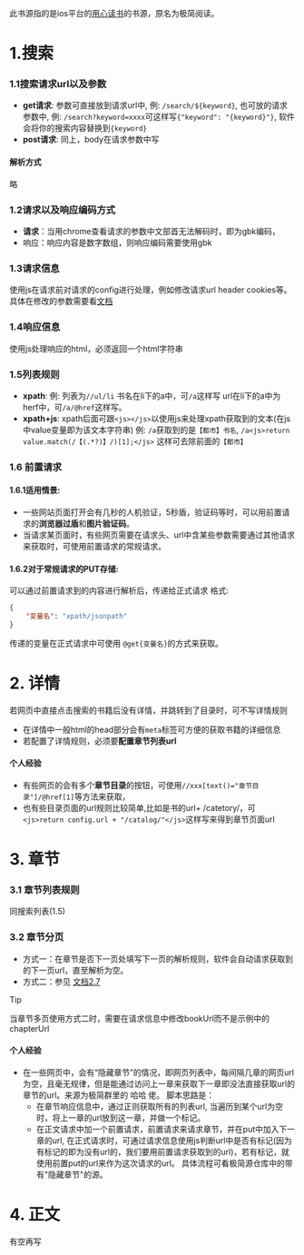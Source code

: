 此书源指的是ios平台的[用心读书](https://apps.apple.com/cn/app/%E7%94%A8%E5%BF%83%E8%AF%BB%E4%B9%A6/id1569793141)的书源，原名为极简阅读。
# 1.搜索
### 1.1搜索请求url以及参数
-  **get请求**: 参数可直接放到请求url中, 例: `/search/${keyword}`, 也可放的请求参数中, 例: `/search?keyword=xxxx`可这样写`{"keyword": "{keyword}"}`, 软件会将你的搜索内容替换到`{keyword}`
- **post请求**: 同上，body在请求参数中写
#### 解析方式
略

### 1.2请求以及响应编码方式
- **请求**：当用chrome查看请求的参数中文部首无法解码时，即为gbk编码，
- 响应：响应内容是数字数组，则响应编码需要使用gbk

### 1.3请求信息
使用js在请求前对请求的config进行处理，例如修改请求url header cookies等。
具体在修改的参数需要看[文档](https://freenovel123.github.io/novel/)

### 1.4响应信息
使用js处理响应的html，必须返回一个html字符串

### 1.5列表规则 
- **xpath**: 例: 列表为`//ul/li`
书名在li下的a中，可`/a`这样写
url在li下的a中为herf中，可`/a/@href`这样写。
- **xpath+js**: xpath后面可跟`<js></js>`以使用js来处理xpath获取到的文本(在js中value变量即为该文本字符串)
例: `/a`获取到的是`【都市】书名`, `/a<js>return value.match(/【(.*?)】/)[1];</js>` 这样可去除前面的`【都市】`

### 1.6 前置请求
#### 1.6.1适用情景:
- 一些网站页面打开会有几秒的人机验证，5秒盾，验证码等时，可以用前置请求的**浏览器过盾**和**图片验证码**。
- 当请求某页面时，有些网页需要在请求头、url中含某些参数需要通过其他请求来获取时，可使用前置请求的常规请求。
#### 1.6.2对于**常规请求**的PUT存储:
可以通过前置请求到的内容进行解析后，传递给正式请求
格式:
```json
{
	"变量名": "xpath/jsonpath"
}
```
传递的变量在正式请求中可使用 `@get{变量名}`的方式来获取。

# 2. 详情
若网页中直接点击搜索的书籍后没有详情，并跳转到了目录时，可不写详情规则
- 在详情中一般html的head部分会有`meta`标签可方便的获取书籍的详细信息
- 若配置了详情规则，必须要**配置章节列表url**
#### 个人经验
- 有些网页的会有多个**章节目录**的按钮，可使用`//xxx[text()="章节目录"]/@href[1]`等方法来获取，
- 也有些目录页面的url规则比较简单,比如是书的url+ /catetory/，可`<js>return config.url + "/catalog/"</js>`这样写来得到章节页面url

# 3. 章节
### 3.1 章节列表规则
同搜索列表(1.5)

### 3.2 章节分页
- 方式一：在章节是否下一页处填写下一页的解析规则，软件会自动请求获取到的下一页url，直至解析为空。
- 方式二：参见 [文档2.7](https://freenovel123.github.io/novel/)
>[!Tip]
>当章节多页使用方式二时，需要在请求信息中修改bookUrl而不是示例中的chapterUrl

#### 个人经验
- 在一些网页中，会有“隐藏章节”的情况，即网页列表中，每间隔几章的网页url为空，且毫无规律，但是能通过访问上一章来获取下一章即没法直接获取url的章节的url。来源为极简群里的 哈哈 佬。
  脚本思路是：
  - 在章节响应信息中，通过正则获取所有的列表url, 当遍历到某个url为空时，将上一章的url放到这一章，并做一个标记。
  - 在正文请求中加一个前置请求，前置请求来请求章节，并在put中加入下一章的url, 在正式请求时，可通过请求信息使用js判断url中是否有标记(因为有标记的即为没有url的，我们要用前置请求获取到的url)，若有标记，就使用前置put的url来作为这次请求的url。
 具体流程可看极简源仓库中的带有"隐藏章节"的源。

# 4. 正文
有空再写